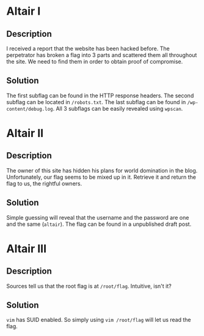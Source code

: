 # Altair I

## Description
I received a report that the website has been hacked before. The perpetrator has broken a flag into 3 
parts and scattered them all throughout the site. We need to find them in order to obtain proof of compromise.

## Solution
The first subflag can be found in the HTTP response headers. The second subflag can be located 
in `/robots.txt`. The last subflag can be found in `/wp-content/debug.log`. All 3 subflags can 
be easily revealed using `wpscan`.

# Altair II

## Description
The owner of this site has hidden his plans for world domination in the blog. Unfortunately, 
our flag seems to be mixed up in it. Retrieve it and return the flag to us, the rightful owners.

## Solution
Simple guessing will reveal that the username and the password are one and the same (`altair`). 
The flag can be found in a unpublished draft post.

# Altair III

## Description
Sources tell us that the root flag is at `/root/flag`. Intuitive, isn't it?

## Solution
`vim` has SUID enabled. So simply using `vim /root/flag` will let us read the flag.